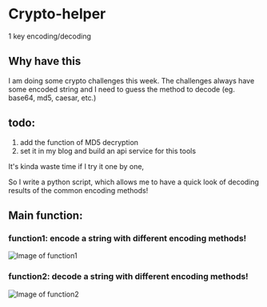 # Crypto-helper
1 key encoding/decoding

## Why have this
I am doing some crypto challenges this week. The challenges always have some encoded string and I need to guess the method to decode (eg. base64, md5, caesar, etc.)


## todo:
1. add the function of MD5 decryption
2. set it in my blog and build an api service for this tools
 

It's kinda waste time if I try it one by one, 

So I write a python script, which allows me to have a quick look of decoding results of the common encoding methods!

## Main function:
### function1: encode a string with different encoding methods!
![Image of function1](https://www.openlearning.com/u/rui-q5xq3t/blog/media/enc.png?t=1587385581088)
### function2: decode a string with different encoding methods!
![Image of function2](https://www.openlearning.com/u/rui-q5xq3t/blog/media/dec.png?t=1587385599003)
